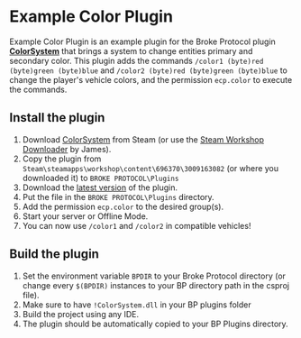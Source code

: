 # Example Color Plugin

Example Color Plugin is an example plugin for the Broke Protocol plugin **[ColorSystem](https://steamcommunity.com/sharedfiles/filedetails/?id=3009163082)** that brings a system to change entities primary and secondary color.
This plugin adds the commands `/color1 (byte)red (byte)green (byte)blue` and `/color2 (byte)red (byte)green (byte)blue` to change the player's vehicle colors, and the permission `ecp.color` to execute the commands.

## Install the plugin
1. Download [ColorSystem](https://steamcommunity.com/sharedfiles/filedetails/?id=3009163082) from Steam (or use the [Steam Workshop Downloader](https://james121op.me/toolbox/steamworkshopdownloader/) by James).
2. Copy the plugin from `Steam\steamapps\workshop\content\696370\3009163082` (or where you downloaded it) to `BROKE PROTOCOL\Plugins`
3. Download the [latest version](https://github.com/TheUnishark/ExampleColorPlugin/releases/latest) of the plugin.
4. Put the file in the `BROKE PROTOCOL\Plugins` directory.
5. Add the permission `ecp.color` to the desired group(s).
6. Start your server or Offline Mode.
7. You can now use `/color1` and `/color2` in compatible vehicles!

## Build the plugin
1. Set the environment variable `BPDIR` to your Broke Protocol directory (or change every `$(BPDIR)` instances to your BP directory path in the csproj file).
2. Make sure to have `!ColorSystem.dll` in your BP plugins folder
3. Build the project using any IDE.
4. The plugin should be automatically copied to your BP Plugins directory.
